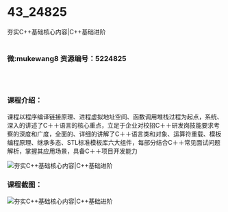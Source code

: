 # 43_24825
夯实C++基础核心内容|C++基础进阶
<br/></br>
<h3>微:mukewang8 资源编号：5224825</h3>
<br/></br>
<h3>课程介绍：</h3>
<p>课程以程序编译链接原理、进程虚拟地址空间、函数调用堆栈过程为起点，系统、深入的讲述了<a title="查看与 C 相关的文章" target="_blank">C</a>＋＋语言的核心重点，立足于企业对校招C＋＋研发岗技能要求考察的深度和广度，全面的、详细的讲解了C＋＋语言类和对象、运算符重载、模板编程原理、继承多态、STL标准模板库六大组件，每部分结合C＋＋常见面试问题解析，掌握其应用场景，具备C＋＋项目开发能力</p>
<p><img src="https://www.ko996.com/wp-content/uploads/img/2022/06/1-78-300x192.png" alt="夯实C++基础核心内容|C++基础进阶"></p>
<div class="info-desc">
<h3>课程截图：</h3>
<p><img src="https://www.ko996.com/wp-content/uploads/img/2022/06/2-71.png" alt="夯实C++基础核心内容|C++基础进阶"></p>


			
</div>
